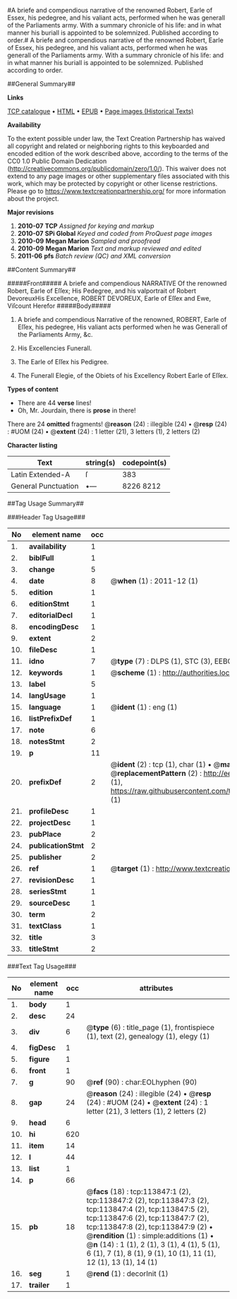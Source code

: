 #A briefe and compendious narrative of the renowned Robert, Earle of Essex, his pedegree, and his valiant acts, performed when he was generall of the Parliaments army. With a summary chronicle of his life: and in what manner his buriall is appointed to be solemnized. Published according to order.#
A briefe and compendious narrative of the renowned Robert, Earle of Essex, his pedegree, and his valiant acts, performed when he was generall of the Parliaments army. With a summary chronicle of his life: and in what manner his buriall is appointed to be solemnized. Published according to order.

##General Summary##

**Links**

[TCP catalogue](http://www.ota.ox.ac.uk/tcp/)  • 
[HTML](http://tei.it.ox.ac.uk/tcp/Texts-HTML/free/A77/A77395.html)  • 
[EPUB](http://tei.it.ox.ac.uk/tcp/Texts-EPUB/free/A77/A77395.epub) • 
[Page images (Historical Texts)](https://historicaltexts.jisc.ac.uk/eebo-99861705e)

**Availability**

To the extent possible under law, the Text Creation Partnership has waived all copyright and related or neighboring rights to this keyboarded and encoded edition of the work described above, according to the terms of the CC0 1.0 Public Domain Dedication (http://creativecommons.org/publicdomain/zero/1.0/). This waiver does not extend to any page images or other supplementary files associated with this work, which may be protected by copyright or other license restrictions. Please go to https://www.textcreationpartnership.org/ for more information about the project.

**Major revisions**

1. __2010-07__ __TCP__ *Assigned for keying and markup*
1. __2010-07__ __SPi Global__ *Keyed and coded from ProQuest page images*
1. __2010-09__ __Megan Marion__ *Sampled and proofread*
1. __2010-09__ __Megan Marion__ *Text and markup reviewed and edited*
1. __2011-06__ __pfs__ *Batch review (QC) and XML conversion*

##Content Summary##

#####Front#####
A briefe and compendious NARRATIVE Of the renowned Robert, Earle of Eſſex; His Pedegree, and his valportrait of Robert DevoreuxHis Excellence, ROBERT DEVOREUX, Earle of Eſſex and Ewe, Viſcount Herefor
#####Body#####

1. A briefe and compendious Narrative of the renowned, ROBERT, Earle of Eſſex, his pedegree, His valiant acts performed when he was Generall of the Parliaments Army, &c.

1. His Excellencies Funerall.

1. The Earle of Eſſex his Pedigree.

1. The Funerall Elegie, of the Obiets of his Excellency Robert Earle of Eſſex.

**Types of content**

  * There are 44 **verse** lines!
  * Oh, Mr. Jourdain, there is **prose** in there!

There are 24 **omitted** fragments! 
 @__reason__ (24) : illegible (24)  •  @__resp__ (24) : #UOM (24)  •  @__extent__ (24) : 1 letter (21), 3 letters (1), 2 letters (2)

**Character listing**


|Text|string(s)|codepoint(s)|
|---|---|---|
|Latin Extended-A|ſ|383|
|General Punctuation|•—|8226 8212|

##Tag Usage Summary##

###Header Tag Usage###

|No|element name|occ|attributes|
|---|---|---|---|
|1.|__availability__|1||
|2.|__biblFull__|1||
|3.|__change__|5||
|4.|__date__|8| @__when__ (1) : 2011-12 (1)|
|5.|__edition__|1||
|6.|__editionStmt__|1||
|7.|__editorialDecl__|1||
|8.|__encodingDesc__|1||
|9.|__extent__|2||
|10.|__fileDesc__|1||
|11.|__idno__|7| @__type__ (7) : DLPS (1), STC (3), EEBO-CITATION (1), PROQUEST (1), VID (1)|
|12.|__keywords__|1| @__scheme__ (1) : http://authorities.loc.gov/ (1)|
|13.|__label__|5||
|14.|__langUsage__|1||
|15.|__language__|1| @__ident__ (1) : eng (1)|
|16.|__listPrefixDef__|1||
|17.|__note__|6||
|18.|__notesStmt__|2||
|19.|__p__|11||
|20.|__prefixDef__|2| @__ident__ (2) : tcp (1), char (1)  •  @__matchPattern__ (2) : ([0-9\-]+):([0-9IVX]+) (1), (.+) (1)  •  @__replacementPattern__ (2) : http://eebo.chadwyck.com/downloadtiff?vid=$1&page=$2 (1), https://raw.githubusercontent.com/textcreationpartnership/Texts/master/tcpchars.xml#$1 (1)|
|21.|__profileDesc__|1||
|22.|__projectDesc__|1||
|23.|__pubPlace__|2||
|24.|__publicationStmt__|2||
|25.|__publisher__|2||
|26.|__ref__|1| @__target__ (1) : http://www.textcreationpartnership.org/docs/. (1)|
|27.|__revisionDesc__|1||
|28.|__seriesStmt__|1||
|29.|__sourceDesc__|1||
|30.|__term__|2||
|31.|__textClass__|1||
|32.|__title__|3||
|33.|__titleStmt__|2||


###Text Tag Usage###

|No|element name|occ|attributes|
|---|---|---|---|
|1.|__body__|1||
|2.|__desc__|24||
|3.|__div__|6| @__type__ (6) : title_page (1), frontispiece (1), text (2), genealogy (1), elegy (1)|
|4.|__figDesc__|1||
|5.|__figure__|1||
|6.|__front__|1||
|7.|__g__|90| @__ref__ (90) : char:EOLhyphen (90)|
|8.|__gap__|24| @__reason__ (24) : illegible (24)  •  @__resp__ (24) : #UOM (24)  •  @__extent__ (24) : 1 letter (21), 3 letters (1), 2 letters (2)|
|9.|__head__|6||
|10.|__hi__|620||
|11.|__item__|14||
|12.|__l__|44||
|13.|__list__|1||
|14.|__p__|66||
|15.|__pb__|18| @__facs__ (18) : tcp:113847:1 (2), tcp:113847:2 (2), tcp:113847:3 (2), tcp:113847:4 (2), tcp:113847:5 (2), tcp:113847:6 (2), tcp:113847:7 (2), tcp:113847:8 (2), tcp:113847:9 (2)  •  @__rendition__ (1) : simple:additions (1)  •  @__n__ (14) : 1 (1), 2 (1), 3 (1), 4 (1), 5 (1), 6 (1), 7 (1), 8 (1), 9 (1), 10 (1), 11 (1), 12 (1), 13 (1), 14 (1)|
|16.|__seg__|1| @__rend__ (1) : decorInit (1)|
|17.|__trailer__|1||
